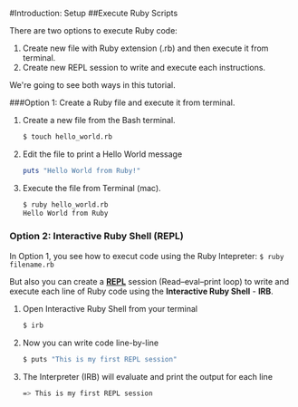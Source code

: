 #Introduction: Setup
##Execute Ruby Scripts

There are two options to execute Ruby code:

1. Create new file with Ruby extension (.rb) and then execute it from terminal. 
2. Create new REPL session to write and execute each instructions.

We're going to see both ways in this tutorial.
 
###Option 1: Create a Ruby file and execute it from terminal.

1. Create a new file from the Bash terminal.

	```Bash
	$ touch hello_world.rb
	```

2. Edit the file to print a Hello World message

	```Ruby
	puts "Hello World from Ruby!"
	```

3. Execute the file from Terminal (mac).

	```Bash
	$ ruby hello_world.rb
	Hello World from Ruby
	```

### Option 2: Interactive Ruby Shell (REPL)

In Option 1, you see how to execut code using the Ruby Intepreter: ```$ ruby filename.rb```

But also you can create a [**REPL**](https://en.wikipedia.org/wiki/Read%E2%80%93eval%E2%80%93print_loop) session (Read–eval–print loop) to write and execute each line of Ruby code using the <b>Interactive Ruby Shell</b> - **IRB**.

1. Open Interactive Ruby Shell from your terminal

	```Bash
	$ irb
	```
	
2. Now you can write code line-by-line

	```Bash
	$ puts "This is my first REPL session"
	```

3. The Interpreter (IRB) will evaluate and print the output for each line

	```Bash
	=> This is my first REPL session
	```